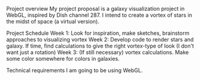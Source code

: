 Project overview
My project proposal is a galaxy visualization project in WebGL, inspired by Dish channel 287. I intend to create a vortex of stars in the midst of space (a virtual version).

Project Schedule
Week 1: Look for inspiration, make sketches, brainstorm approaches to visualizing vortex
Week 2: Develop code to render stars and galaxy. If time, find calculations to give the right vortex-type of look (I don't want just a rotation)
Week 3: (If still necessary) vortex calculations. Make some color somewhere for colors in galaxies.

Technical requirements
I am going to be using WebGL.
